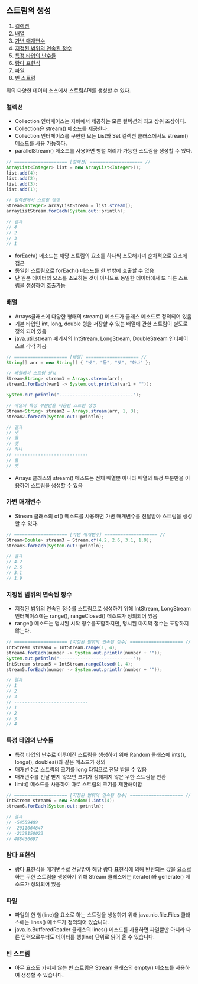 ## 스트림의 생성
1. [컬렉션](#컬렉션)
2. [배열](#배열)
3. [가변 매개변수](#가변-매개변수)
4. [지정된 범위의 연속된 정수](#지정된-범위의-연속된-정수)
5. [특정 타입의 난수들](#특정-타입의-난수들)
6. [람다 표현식](#람다-표현식)
7. [파일](#파일)
8. [빈 스트림](#빈-스트림)

위의 다양한 데이터 소스에서 스트림API를 생성할 수 있다.

### 컬렉션
- Collection 인터페이스는 자바에서 제공하는 모든 컬렉션의 최고 상위 조상이다.
- Collection은 stream() 메소드를 제공한다.
- Collection 인터페이스를 구현한 모든 List와 Set 컬렉션 클래스에서도 stream() 메소드를 사용 가능하다.
- parallelStream() 메소드를 사용하면 병렬 처리가 가능한 스트림을 생성할 수 있다.

```JAVA
// ==================== [컬렉션] ==================== //
ArrayList<Integer> list = new ArrayList<Integer>();
list.add(4);
list.add(2);
list.add(3);
list.add(1);

// 컬렉션에서 스트림 생성
Stream<Integer> arrayListStream = list.stream();
arrayListStream.forEach(System.out::println);

// 결과
// 4
// 2
// 3
// 1
```

- forEach() 메소드는 해당 스트림의 요소를 하나씩 소모해가며 순차적으로 요소에 접근
- 동일한 스트림으로 forEach() 메소드를 한 번밖에 호출할 수 없음
- 단 원본 데이터의 요소를 소모하는 것이 아니므로 동일한 데이터에서 또 다른 스트림을 생성하여 호출가능

### 배열
- Arrays클래스에 다양한 형태의 stream() 메소드가 클래스 메소드로 정의되어 있음
- 기본 타입인 int, long, double 형을 저장할 수 있는 배열에 관한 스트림이 별도로 정의 되어 있음
- java.util.stream 패키지의 IntStream, LongStream, DoubleStream 인터페이스로 각각 제공

```JAVA
// ==================== [배열] ==================== //
String[] arr = new String[] { "넷", "둘", "셋", "하나" };

// 배열에서 스트림 생성
Stream<String> stream1 = Arrays.stream(arr);
stream1.forEach(var1 -> System.out.println(var1 + ""));

System.out.println("----------------------------");

// 배열의 특정 부분만을 이용한 스트림 생성
Stream<String> stream2 = Arrays.stream(arr, 1, 3);
stream2.forEach(System.out::println);

// 결과
// 넷
// 둘
// 셋
// 하나
// ----------------------------
// 둘
// 셋
```

- Arrays 클래스의 stream() 메소드는 전체 배열뿐 아니라 배열의 특정 부분만을 이용하여 스트림을 생성할 수 있음

### 가변 매개변수
- Stream 클래스의 of() 메소드를 사용하면 가변 매개변수를 전달받아 스트림을 생성할 수 있다.

```JAVA
// ==================== [가변 매개변수] ==================== //
Stream<Double> stream3 = Stream.of(4.2, 2.6, 3.1, 1.9);
stream3.forEach(System.out::println);

// 결과
// 4.2
// 2.6
// 3.1
// 1.9
```

### 지정된 범위의 연속된 정수
- 지정된 범위의 연속된 정수를 스트림으로 생성하기 위해 IntStream, LongStream 인터페이스에는 range(), rangeClosed() 메소드가 정의되어 있음
- range() 메소드는 명시된 시작 정수를포함하지만, 명시된 마지막 정수는 포함하지 않는다.

```JAVA
// ==================== [지정된 범위의 연속된 정수] ==================== //
IntStream stream4 = IntStream.range(1, 4);
stream4.forEach(number -> System.out.println(number + ""));
System.out.println("----------------------------");
IntStream stream5 = IntStream.rangeClosed(1, 4);
stream5.forEach(number -> System.out.println(number + ""));

// 결과
// 1
// 2
// 3
// ----------------------------
// 1
// 2
// 3
// 4
```

### 특정 타입의 난수들
- 특정 타입의 난수로 이루어진 스트림을 생성하기 위해 Random 클래스에 ints(), longs(), doubles()와 같은 메소드가 정의
- 매개변수로 스트림의 크기를 long 타입으로 전달 받을 수 있음
- 매개변수를 전달 받지 않으면 크기가 정해지지 않은 무한 스트림을 반환
- limit() 메소드를 사용하여 따로 스트림의 크기를 제한해야함

```JAVA
// ==================== [지정된 범위의 연속된 정수] ==================== //
IntStream stream6 = new Random().ints(4);
stream6.forEach(System.out::println);

// 결과
// -54559489
// -2011064847
// -2139150023
// 488430697
```

### 람다 표현식
- 람다 표현식을 매개변수로 전달받아 해당 람다 표현식에 의해 반환되는 값을 요소로 하는 무한 스트림을 생성하기 위해 Stream 클래스에는 iterate()와 generate() 메소드가 정의되어 있음

### 파일
- 파일의 한 행(line)을 요소로 하는 스트림을 생성하기 위해 java.nio.file.Files 클래스에는 lines() 메소드가 정의되어 있습니다.
- java.io.BufferedReader 클래스의 lines() 메소드를 사용하면 파일뿐만 아니라 다른 입력으로부터도 데이터를 행(line) 단위로 읽어 올 수 있습니다.

### 빈 스트림
- 아무 요소도 가지지 않는 빈 스트림은 Stream 클래스의 empty() 메소드를 사용하여 생성할 수 있습니다.